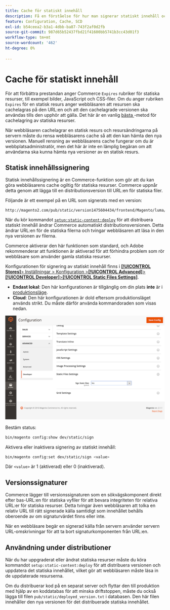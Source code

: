 ```yaml
---
title: Cache för statiskt innehåll
description: Få en förståelse för hur man signerar statiskt innehåll och hur man aktiverar eller inaktiverar funktionen.
feature: Configuration, Cache, SCD
exl-id: b54ceea2-b3a1-4dbb-ba87-743f2af0d2fb
source-git-commit: 987d65b52437fbd21f41600bb5741b3cc43d01f3
workflow-type: tm+mt
source-wordcount: '462'
ht-degree: 0%

---
```


# Cache för statiskt innehåll

För att förbättra prestandan anger Commerce `Expires` rubriker för statiska resurser, till exempel bilder, JavaScript och CSS-filer.
Om du anger rubriken `Expires` för en statisk resurs anger webbläsaren att resursen ska cachelagras på den URL:en och att den cachelagrade versionen ska användas tills den upphör att gälla.
Det här är en vanlig [bästa ](https://developer.yahoo.com/performance/rules.html#expires=)-metod för cachelagring av statiska resurser.

När webbläsaren cachelagrar en statisk resurs och resursändringarna på servern måste du rensa webbläsarens cache så att den kan hämta den nya versionen.
Manuell rensning av webbläsarens cache fungerar om du är webbplatsadministratör, men det här är inte en lämplig begäran om att användarna ska kunna hämta nya versioner av en statisk resurs.

## Statisk innehållssignering

Statisk innehållssignering är en Commerce-funktion som gör att du kan göra webbläsarens cache ogiltig för statiska resurser.
Commerce uppnår detta genom att lägga till en distributionsversion till URL:en för statiska filer.

Följande är ett exempel på en URL som signerats med en version:

```
http://magento2.com/pub/static/version1475604434/frontend/Magento/luma/en_US/images/logo.svg
```

När du kör kommandot [`setup:static-content:deploy`](../cli/static-view-file-deployment.md) för att distribuera statiskt innehåll ändrar Commerce automatiskt distributionsversionen.
Detta ändrar URL:en för de statiska filerna och tvingar webbläsaren att läsa in den nya versionen av filerna.

Commerce aktiverar den här funktionen som standard, och Adobe rekommenderar att funktionen är aktiverad för att förhindra problem som rör webbläsare som använder gamla statiska resurser.

Konfigurationen för signering av statiskt innehåll finns i [**[!UICONTROL Stores]**> Inställningar > Konfiguration >**[!UICONTROL Advanced]**>**[!UICONTROL Developer]**>**[!UICONTROL Static Files Settings]**](https://experienceleague.adobe.com/sv/docs/commerce-admin/systems/tools/developer-tools#static-file-signatures).

- **Endast lokal**: Den här konfigurationen är tillgänglig om din plats **inte** är i [produktionsläge](https://experienceleague.adobe.com/docs/commerce-operations/configuration-guide/setup/application-modes.html?lang=sv-SE#production-mode).
- **Cloud**: Den här konfigurationen är dold eftersom produktionsläget används strikt. Du måste därför använda kommandoraden som visas nedan.

![Inställningar för statiska filer](../../assets/configuration/static-files-settings.png)

Bestäm status:

```bash
bin/magento config:show dev/static/sign
```

Aktivera eller inaktivera signering av statiskt innehåll:

```bash
bin/magento config:set dev/static/sign <value>
```

Där `<value>` är 1 (aktiverad) eller 0 (inaktiverad).

## Versionssignaturer

Commerce lägger till versionssignaturen som en sökvägskomponent direkt efter bas-URL:en för statiska vyfiler för att bevara integriteten för relativa URL:er för statiska resurser.
Detta tvingar även webbläsaren att tolka en relativ URL till rätt signerade källa samtidigt som innehållet behålls oberoende av om signaturvärdet finns eller inte.

När en webbläsare begär en signerad källa från servern använder servern URL-omskrivningar för att ta bort signaturkomponenten från URL:en.

## Användning under distributioner

När du har uppgraderat eller ändrat statiska resurser måste du köra kommandot `setup:static-content:deploy` för att distribuera versionen och uppdatera det statiska innehållet, vilket gör att webbläsaren måste läsa in de uppdaterade resurserna.

Om du distribuerar kod på en separat server och flyttar den till produktion med hjälp av en koddatabas för att minska driftstoppen, måste du också lägga till filen `pub/static/deployed_version.txt` i databasen.
Den här filen innehåller den nya versionen för det distribuerade statiska innehållet.
